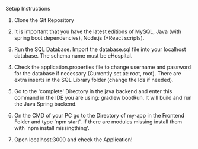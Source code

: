 Setup Instructions

1. Clone the Git Repository

2. It is important that you have the latest editions of MySQL, Java (with spring boot dependencies), Node.js (+React scripts).

3. Run the SQL Database. Import the database.sql file into your localhost database. The schema name must be eHospital.

4. Check the application.properties file to change username and password for the database if necessary (Currently set at: root, root).
   There are extra inserts in the SQL Library folder (change the Ids if needed).

5. Go to the 'complete' Directory in the java backend and enter this command in the IDE you are using: gradlew bootRun. It will build and run the Java Spring backend.

6. On the CMD of your PC go to the Directory of my-app in the Frontend Folder and type 'npm start'. 
   If there are modules missing install them with 'npm install missingthing'.

7. Open localhost:3000 and check the Application!
